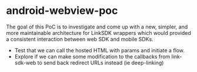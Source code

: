 # android-webview-poc

The goal of this PoC is to investigate and come up with a new, simpler, and more maintainable architecture for LinkSDK wrappers which would provided a consistent interaction between web SDK and mobile SDKs.

- Test that we can call the hosted HTML with params and initiate a flow.
- Explore if we can make some modification to the callbacks from link-sdk-web to send back redirect URLs instead (ie deep-linking)